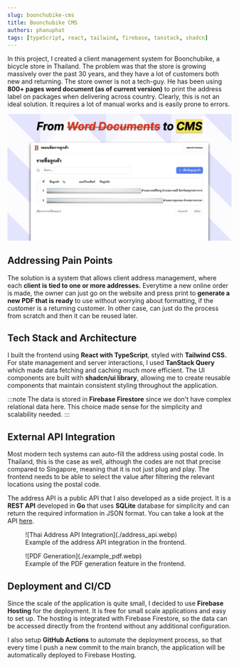 ```yaml
---
slug: boonchubike-cms
title: Boonchubike CMS
authors: phanuphat
tags: [typeScript, react, tailwind, firebase, tanstack, shadcn]
---
```


In this project, I created a client management system for Boonchubike, a bicycle store in Thailand. The problem was that the store is growing massively over the past 30 years, and they have a lot of customers both new and returning. <!-- truncate --> The store owner is not a tech-guy. He has been using **800+ pages word document (as of current version)** to print the address label on packages when delivering across country. Clearly, this is not an ideal solution. It requires a lot of manual works and is easily prone to errors.

![Thumbnail](./thumbnail.webp)

## Addressing Pain Points

The solution is a system that allows client address management, where each **client is tied to one or more addresses.** Everytime a new online order is made, the owner can just go on the website and press print to **generate a new PDF that is ready** to use without worrying about formatting, if the customer is a returning customer. In other case, can just do the process from scratch and then it can be reused later.

## Tech Stack and Architecture

I built the frontend using **React with TypeScript**, styled with **Tailwind CSS.** For state management and server interactions, I used **TanStack Query** which made data fetching and caching much more efficient. The UI components are built with **shadcn/ui library**, allowing me to create reusable components that maintain consistent styling throughout the application.

:::note
The data is stored in **Firebase Firestore** since we don't have complex relational data here. This choice made sense for the simplicity and scalability needed.
:::

## External API Integration

Most modern tech systems can auto-fill the address using postal code. In Thailand, this is the case as well, although the codes are not that precise compared to Singapore, meaning that it is not just plug and play. The frontend needs to be able to select the value after filtering the relevant locations using the postal code.

The address API is a public API that I also developed as a side project. It is a **REST API** developed in **Go** that uses **SQLite** database for simplicity and can return the required information in JSON format. You can take a look at the API [here](https://github.com/oadultradeepfield/thai-address-api).

<figure>
![Thai Address API Integration](./address_api.webp)
<figcaption>Example of the address API integration in the frontend.</figcaption>
</figure>

<figure>
![PDF Generation](./example_pdf.webp)
<figcaption>Example of the PDF generation feature in the frontend.</figcaption>
</figure>

## Deployment and CI/CD

Since the scale of the application is quite small, I decided to use **Firebase Hosting** for the deployment. It is free for small scale applications and easy to set up. The hosting is integrated with Firebase Firestore, so the data can be accessed directly from the frontend without any additional configuration.

I also setup **GitHub Actions** to automate the deployment process, so that every time I push a new commit to the main branch, the application will be automatically deployed to Firebase Hosting.
